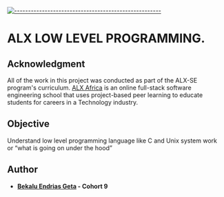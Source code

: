 <!-- ⚠️ This README has been generated from the file(s) "blueprint.md" ⚠️-->
[![-----------------------------------------------------](https://raw.githubusercontent.com/andreasbm/readme/master/assets/lines/colored.png)](#ALX_LOW_LEVEL_PROGRAMMING)

# ALX LOW LEVEL PROGRAMMING.

## Acknowledgment
All of the work in this project was conducted as part of the ALX-SE program's curriculum. [ALX Africa](https://www.alxafrica.com//) is an online full-stack software engineering school that uses project-based peer learning to educate students for careers in a Technology industry.

## Objective

Understand low level programming language like C and Unix system work or “what is
going on under the hood”

## Author

* **[Bekalu Endrias Geta](https://github.com/bekalue) - Cohort 9**

